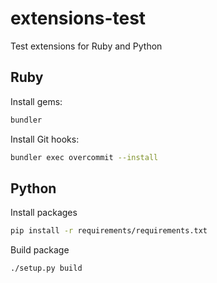 # extensions-test
Test extensions for Ruby and Python

## Ruby

Install gems:
```sh
bundler
```

Install Git hooks:
```sh
bundler exec overcommit --install
```

## Python
Install packages
```sh
pip install -r requirements/requirements.txt
```

Build package
```sh
./setup.py build
```